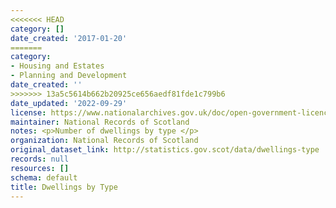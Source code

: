 ```yaml
---
<<<<<<< HEAD
category: []
date_created: '2017-01-20'
=======
category:
- Housing and Estates
- Planning and Development
date_created: ''
>>>>>>> 13a5c5614b662b20925ce656aedf81fde1c799b6
date_updated: '2022-09-29'
license: https://www.nationalarchives.gov.uk/doc/open-government-licence/version/3/
maintainer: National Records of Scotland
notes: <p>Number of dwellings by type </p>
organization: National Records of Scotland
original_dataset_link: http://statistics.gov.scot/data/dwellings-type
records: null
resources: []
schema: default
title: Dwellings by Type
---
```

